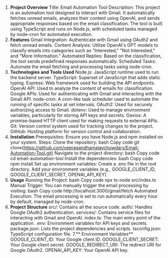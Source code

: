 1. **Project Overview**
Title: Email Automation Tool
Description: This project is an automation tool designed to interact with Gmail. It automatically fetches unread emails, analyzes their content using OpenAI, and sends appropriate responses based on the email classification. The tool is built using TypeScript and runs on Node.js, with scheduled tasks managed by node-cron for automated execution.
2. **Features**
Gmail Integration: Authenticate with Gmail using OAuth2 and fetch unread emails.
Content Analysis: Utilize OpenAI's GPT models to classify emails into categories such as "Interested," "Not Interested," and "More Information."
Automated Replies: Based on the classification, the tool sends predefined responses automatically.
Scheduled Tasks: Automate the email fetching and processing tasks using node-cron.
3. **Technologies and Tools Used**
Node.js: JavaScript runtime used to run the backend server.
TypeScript: Superset of JavaScript that adds static typing.
Express: Web framework used for building the API endpoints.
OpenAI API: Used to analyze the content of emails for classification.
Google APIs: Used for authenticating with Gmail and interacting with the Gmail API.
node-cron: A cron-like task scheduler used to automate the running of specific tasks at set intervals.
OAuth2: Used for securely authorizing access to Gmail.
dotenv: Used to manage environment variables, particularly for storing API keys and secrets.
Gaxios: A promise-based HTTP client used for making requests to external APIs.
Git: Version control system used for tracking changes to the project.
GitHub: Hosting platform for version control and collaboration.
4. **Installation**
Prerequisites: Ensure you have Node.js and npm installed on your system.
Steps:
Clone the repository:
bash
Copy code
git clone(https://github.com/veeragandhamajaychowdary/Email-Automation-Tool.git)
Navigate to the project directory:
bash
Copy code
cd email-automation-tool
Install the dependencies:
bash
Copy code
npm install
Set up environment variables:
Create a .env file in the root directory.
Add your environment variables (e.g., GOOGLE_CLIENT_ID, GOOGLE_CLIENT_SECRET, OPENAI_API_KEY).
5. **Usage**
Running the Project:
bash
Copy code
npx ts-node src/index.ts
Manual Trigger: You can manually trigger the email processing by visiting:
bash
Copy code
http://localhost:3000/gmail/fetch
Automated Execution: The email processing is set to run automatically every hour by default, managed by node-cron.
6. **Project Structure**
src/: Contains all the source code.
auth/: Handles Google OAuth2 authentication.
services/: Contains service files for interacting with Gmail and OpenAI.
index.ts: The main entry point of the application.
.env: Environment variables for API keys and secrets.
package.json: Lists the project dependencies and scripts.
tsconfig.json: TypeScript configuration file.
7.** Environment Variables**
GOOGLE_CLIENT_ID: Your Google client ID.
GOOGLE_CLIENT_SECRET: Your Google client secret.
GOOGLE_REDIRECT_URI: The redirect URI for Google OAuth2.
OPENAI_API_KEY: Your OpenAI API key.
